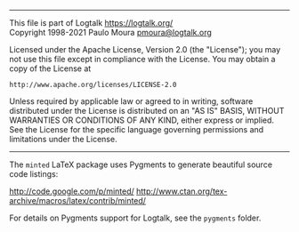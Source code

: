________________________________________________________________________

This file is part of Logtalk <https://logtalk.org/>  
Copyright 1998-2021 Paulo Moura <pmoura@logtalk.org>

Licensed under the Apache License, Version 2.0 (the "License");
you may not use this file except in compliance with the License.
You may obtain a copy of the License at

    http://www.apache.org/licenses/LICENSE-2.0

Unless required by applicable law or agreed to in writing, software
distributed under the License is distributed on an "AS IS" BASIS,
WITHOUT WARRANTIES OR CONDITIONS OF ANY KIND, either express or implied.
See the License for the specific language governing permissions and
limitations under the License.
________________________________________________________________________


The `minted` LaTeX package uses Pygments to generate beautiful source
code listings:

http://code.google.com/p/minted/
http://www.ctan.org/tex-archive/macros/latex/contrib/minted/

For details on Pygments support for Logtalk, see the `pygments` folder.
